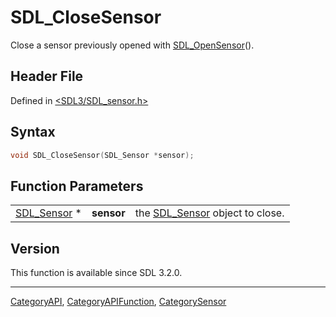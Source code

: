 # SDL_CloseSensor

Close a sensor previously opened with [SDL_OpenSensor](SDL_OpenSensor)().

## Header File

Defined in [<SDL3/SDL_sensor.h>](https://github.com/libsdl-org/SDL/blob/main/include/SDL3/SDL_sensor.h)

## Syntax

```c
void SDL_CloseSensor(SDL_Sensor *sensor);
```

## Function Parameters

|                            |            |                                               |
| -------------------------- | ---------- | --------------------------------------------- |
| [SDL_Sensor](SDL_Sensor) * | **sensor** | the [SDL_Sensor](SDL_Sensor) object to close. |

## Version

This function is available since SDL 3.2.0.

----
[CategoryAPI](CategoryAPI), [CategoryAPIFunction](CategoryAPIFunction), [CategorySensor](CategorySensor)

